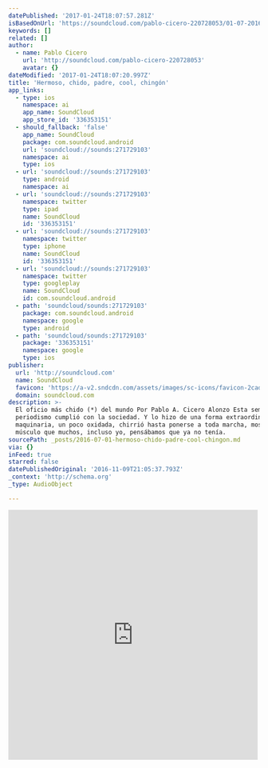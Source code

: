 ```yaml
---
datePublished: '2017-01-24T18:07:57.281Z'
isBasedOnUrl: 'https://soundcloud.com/pablo-cicero-220728053/01-07-2016-10-02-45-am'
keywords: []
related: []
author:
  - name: Pablo Cicero
    url: 'http://soundcloud.com/pablo-cicero-220728053'
    avatar: {}
dateModified: '2017-01-24T18:07:20.997Z'
title: 'Hermoso, chido, padre, cool, chingón'
app_links:
  - type: ios
    namespace: ai
    app_name: SoundCloud
    app_store_id: '336353151'
  - should_fallback: 'false'
    app_name: SoundCloud
    package: com.soundcloud.android
    url: 'soundcloud://sounds:271729103'
    namespace: ai
    type: ios
  - url: 'soundcloud://sounds:271729103'
    type: android
    namespace: ai
  - url: 'soundcloud://sounds:271729103'
    namespace: twitter
    type: ipad
    name: SoundCloud
    id: '336353151'
  - url: 'soundcloud://sounds:271729103'
    namespace: twitter
    type: iphone
    name: SoundCloud
    id: '336353151'
  - url: 'soundcloud://sounds:271729103'
    namespace: twitter
    type: googleplay
    name: SoundCloud
    id: com.soundcloud.android
  - path: 'soundcloud/sounds:271729103'
    package: com.soundcloud.android
    namespace: google
    type: android
  - path: 'soundcloud/sounds:271729103'
    package: '336353151'
    namespace: google
    type: ios
publisher:
  url: 'http://soundcloud.com'
  name: SoundCloud
  favicon: 'https://a-v2.sndcdn.com/assets/images/sc-icons/favicon-2cadd14b.ico'
  domain: soundcloud.com
description: >-
  El oficio más chido (*) del mundo Por Pablo A. Cicero Alonzo Esta semana, el
  periodismo cumplió con la sociedad. Y lo hizo de una forma extraordinaria. La
  maquinaria, un poco oxidada, chirrió hasta ponerse a toda marcha, mostrando un
  músculo que muchos, incluso yo, pensábamos que ya no tenía.
sourcePath: _posts/2016-07-01-hermoso-chido-padre-cool-chingon.md
via: {}
inFeed: true
starred: false
datePublishedOriginal: '2016-11-09T21:05:37.793Z'
_context: 'http://schema.org'
_type: AudioObject

---
```

<iframe src="https://cdn.embedly.com/widgets/media.html?src=https%3A%2F%2Fw.soundcloud.com%2Fplayer%2F%3Fvisual%3Dtrue%26url%3Dhttp%253A%252F%252Fapi.soundcloud.com%252Ftracks%252F271729103%26show_artwork%3Dtrue&amp;url=https%3A%2F%2Fsoundcloud.com%2Fpablo-cicero-220728053%2F01-07-2016-10-02-45-am&amp;image=http%3A%2F%2Fa1.sndcdn.com%2Fimages%2Ffb_placeholder.png%3F1466767377&amp;key=b7d04c9b404c499eba89ee7072e1c4f7&amp;type=text%2Fhtml&amp;schema=soundcloud" width="500" height="500" scrolling="no" frameborder="0" allowfullscreen="" style=""></iframe>